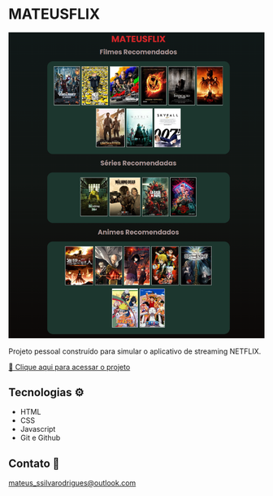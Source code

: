 # MATEUSFLIX

![preview](./.github/preview.png)

Projeto pessoal construído  para simular o aplicativo de streaming NETFLIX.

[🔗 Clique aqui para acessar o projeto](https://mateusrodriguees.github.io/mateusflix/)

## Tecnologias ⚙️ 

- HTML
- CSS
- Javascript
- Git e Github

## Contato 📱

mateus_ssilvarodrigues@outlook.com

